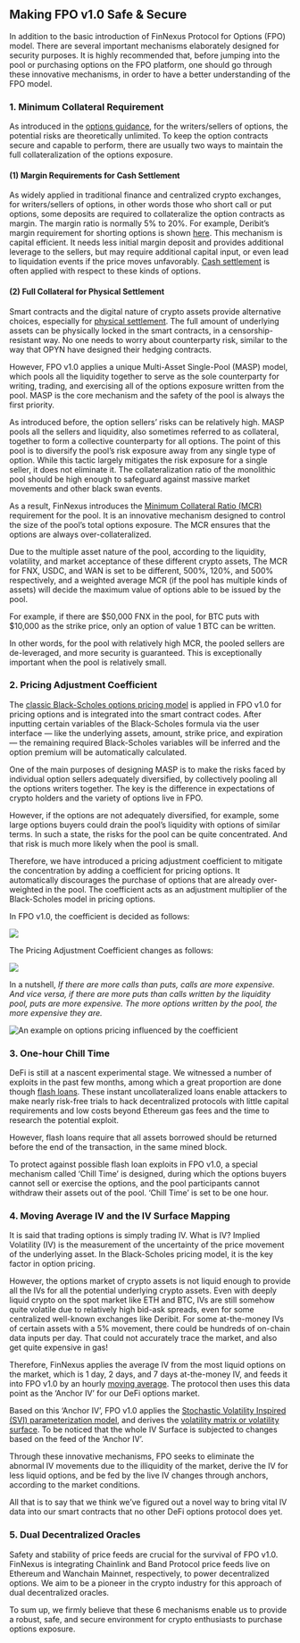 ## Making FPO v1.0 Safe & Secure

In addition to the basic introduction of FinNexus Protocol for Options (FPO) model. There are several important mechanisms elaborately designed for security purposes. It is highly recommended that, before jumping into the pool or purchasing options on the FPO platform, one should go through these innovative mechanisms, in order to have a better understanding of the FPO model.

### 1. Minimum Collateral Requirement

As introduced in the [options guidance](guide.md), for the writers/sellers of options, the potential risks are theoretically unlimited. To keep the option contracts secure and capable to perform, there are usually two ways to maintain the full collateralization of the options exposure. 

#### (1) Margin Requirements for Cash Settlement
As widely applied in traditional finance and centralized crypto exchanges, for writers/sellers of options, in other words those who short call or put options, some deposits are required to collateralize the option contracts as margin. The margin ratio is normally 5% to 20%. For example, Deribit’s margin requirement for shorting options is shown [here](https://www.deribit.com/pages/docs/options). This mechanism is capital efficient. It needs less initial margin deposit and provides additional leverage to the sellers, but may require additional capital input, or even lead to liquidation events if the price moves unfavorably. [Cash settlement](https://www.investopedia.com/terms/c/cashsettlement.asp) is often applied with respect to these kinds of options.

#### (2) Full Collateral for Physical Settlement
Smart contracts and the digital nature of crypto assets provide alternative choices, especially for [physical settlement](https://www.investopedia.com/terms/p/physicaldelivery.asp). The full amount of underlying assets can be physically locked in the smart contracts, in a censorship-resistant way. No one needs to worry about counterparty risk, similar to the way that OPYN have designed their hedging contracts.

However, FPO v1.0 applies a unique Multi-Asset Single-Pool (MASP) model, which pools all the liquidity together to serve as the sole counterparty for writing, trading, and exercising all of the options exposure written from the pool. MASP is the core mechanism and the safety of the pool is always the first priority.

As introduced before, the option sellers’ risks can be relatively high. MASP pools all the sellers and liquidity, also sometimes referred to as collateral, together to form a collective counterparty for all options. The point of this pool is to diversify the pool’s risk exposure away from any single type of option. While this tactic largely mitigates the risk exposure for a single seller, it does not eliminate it. The collateralization ratio of the monolithic pool should be high enough to safeguard against massive market movements and other black swan events.

As a result, FinNexus introduces the [Minimum Collateral Ratio (MCR)](https://www.docs.finnexus.io/terminology/) requirement for the pool. It is an innovative mechanism designed to control the size of the pool’s total options exposure. The MCR ensures that the options are always over-collateralized.

Due to the multiple asset nature of the pool, according to the liquidity, volatility, and market acceptance of these different crypto assets, The MCR for FNX, USDC, and WAN is set to be different, 500%, 120%, and 500% respectively, and a weighted average MCR (if the pool has multiple kinds of assets) will decide the maximum value of options able to be issued by the pool.

For example, if there are $50,000 FNX in the pool, for BTC puts with $10,000 as the strike price, only an option of value 1 BTC can be written.

In other words, for the pool with relatively high MCR, the pooled sellers are de-leveraged, and more security is guaranteed. This is exceptionally important when the pool is relatively small.

### 2. Pricing Adjustment Coefficient

The [classic Black-Scholes options pricing model](https://www.investopedia.com/terms/b/blackscholes.asp) is applied in FPO v1.0 for pricing options and is integrated into the smart contract codes. After inputting certain variables of the Black-Scholes formula via the user interface — like the underlying assets, amount, strike price, and expiration — the remaining required Black-Scholes variables will be inferred and the option premium will be automatically calculated.

One of the main purposes of designing MASP is to make the risks faced by individual option sellers adequately diversified, by collectively pooling all the options writers together. The key is the difference in expectations of crypto holders and the variety of options live in FPO.

However, if the options are not adequately diversified, for example, some large options buyers could drain the pool’s liquidity with options of similar terms. In such a state, the risks for the pool can be quite concentrated. And that risk is much more likely when the pool is small.

Therefore, we have introduced a pricing adjustment coefficient to mitigate the concentration by adding a coefficient for pricing options. It automatically discourages the purchase of options that are already over-weighted in the pool. The coefficient acts as an adjustment multiplier of the Black-Scholes model in pricing options.

In FPO v1.0, the coefficient is decided as follows:

![](https://miro.medium.com/max/875/1*OuqCZKWhXZKh9nNBfLRaJA.png)

The Pricing Adjustment Coefficient changes as follows:

![](https://miro.medium.com/max/1250/1*vMTs8dm-fpIfzG9VtYaPJg.png)

In a nutshell,
*If there are more calls than puts, calls are more expensive.
And vice versa, if there are more puts than calls written by the liquidity pool, puts are more expensive.
The more options written by the pool, the more expensive they are.*

![](https://miro.medium.com/max/875/1*gtx24oI7Rd6kh3idl-xiKQ.png "An example on options pricing influenced by the coefficient")

### 3. One-hour Chill Time

DeFi is still at a nascent experimental stage. We witnessed a number of exploits in the past few months, among which a great proportion are done though [flash loans](https://news.bitcoin.com/defi-flash-loans/). These instant uncollateralized loans enable attackers to make nearly risk-free trials to hack decentralized protocols with little capital requirements and low costs beyond Ethereum gas fees and the time to research the potential exploit.

However, flash loans require that all assets borrowed should be returned before the end of the transaction, in the same mined block.

To protect against possible flash loan exploits in FPO v1.0, a special mechanism called ‘Chill Time’ is designed, during which the options buyers cannot sell or exercise the options, and the pool participants cannot withdraw their assets out of the pool. ‘Chill Time’ is set to be one hour.

### 4. Moving Average IV and the IV Surface Mapping

It is said that trading options is simply trading IV. What is IV? Implied Volatility (IV) is the measurement of the uncertainty of the price movement of the underlying asset. In the Black-Scholes pricing model, it is the key factor in option pricing.

However, the options market of crypto assets is not liquid enough to provide all the IVs for all the potential underlying crypto assets. Even with deeply liquid crypto on the spot market like ETH and BTC, IVs are still somehow quite volatile due to relatively high bid-ask spreads, even for some centralized well-known exchanges like Deribit. For some at-the-money IVs of certain assets with a 5% movement, there could be hundreds of on-chain data inputs per day. That could not accurately trace the market, and also get quite expensive in gas!

Therefore, FinNexus applies the average IV from the most liquid options on the market, which is 1 day, 2 days, and 7 days at-the-money IV, and feeds it into FPO v1.0 by an hourly [moving average](https://www.investopedia.com/terms/m/movingaverage.asp). The protocol then uses this data point as the ‘Anchor IV’ for our DeFi options market.

Based on this ‘Anchor IV’, FPO v1.0 applies the [Stochastic Volatility Inspired (SVI) parameterization model](https://medium.com/finnexus/designs-to-make-fpo-v1-0-safe-and-secure-afee6a729e1b), and derives the [volatility matrix or volatility surface](https://www.investopedia.com/articles/stock-analysis/081916/volatility-surface-explained.asp). To be noticed that the whole IV Surface is subjected to changes based on the feed of the ‘Anchor IV’.

Through these innovative mechanisms, FPO seeks to eliminate the abnormal IV movements due to the illiquidity of the market, derive the IV for less liquid options, and be fed by the live IV changes through anchors, according to the market conditions.

All that is to say that we think we’ve figured out a novel way to bring vital IV data into our smart contracts that no other DeFi options protocol does yet.

### 5. Dual Decentralized Oracles

Safety and stability of price feeds are crucial for the survival of FPO v1.0. FinNexus is integrating Chainlink and Band Protocol price feeds live on Ethereum and Wanchain Mainnet, respectively, to power decentralized options. We aim to be a pioneer in the crypto industry for this approach of dual decentralized oracles.

To sum up, we firmly believe that these 6 mechanisms enable us to provide a robust, safe, and secure environment for crypto enthusiasts to purchase options exposure.

